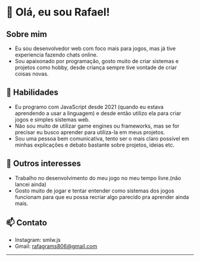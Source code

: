 # 👋 Olá, eu sou Rafael!

## Sobre mim
- Eu sou desenvolvedor web com foco mais para jogos, mas já tive experiencia fazendo chats online.
- Sou apaixonado por programação, gosto muito de criar sistemas e projetos como hobby, desde criança sempre tive vontade de criar coisas novas.

## 🚀 Habilidades
- Eu programo com JavaScript desde 2021 (quando eu estava aprendendo a usar a linguagem) e desde então utilizo ela para criar jogos e simples sistemas web.
- Não sou muito de utilizar game engines ou frameworks, mas se for precisar eu busco aprender para utiliza-la em meus projetos.
- Sou uma pessoa bem comunicativa, tento ser o mais claro possível em minhas explicações e debato bastante sobre projetos, ideias etc.

## 🎯 Outros interesses
- Trabalho no desenvolvimento do meu jogo no meu tempo livre.(não lancei ainda)
- Gosto muito de jogar e tentar entender como sistemas dos jogos funcionam para que eu possa recriar algo parecido pra aprender ainda mais.

## 📫 Contato
- Instagram: smlw.js
- Gmail: rafagrams806@gmail.com

---
